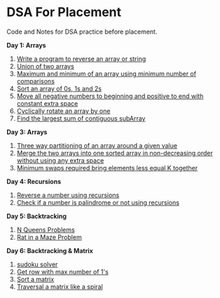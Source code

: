 # DSA For Placement
Code and Notes for DSA practice before placement.

**Day 1: Arrays**

1. [Write a program to reverse an array or string](arraysAndStrings/reverseString.cpp) 
2. [Union of two arrays](arraysAndStrings/arrayUnion.cpp)
3. [Maximum and minimum of an array using minimum number of comparisons](arraysAndStrings/arrayMaxMin.cpp)
4. [Sort an array of 0s, 1s and 2s](arraysAndStrings/sort_012.cpp)
5. [Move all negative numbers to beginning and positive to end with constant extra space](arraysAndStrings/negative_before_positive.cpp)
6. [Cyclically rotate an array by one](arraysAndStrings/rotateArray.cpp)
7. [Find the largest sum of contiguous subArray](arraysAndStrings/maxSumSubarray.cpp)

**Day 3: Arrays**

1. [Three way partitioning of an array around a given value](arraysAndStrings/3WayPartition.cpp) 
2. [Merge the two arrays into one sorted array in non-decreasing order without using any extra space](arraysAndStrings/Merge2Sorted.cpp)
3. [Minimum swaps required bring elements less equal K together](arraysAndStrings/minSwaps.cpp)

**Day 4: Recursions**

1. [Reverse a number using recursions](recursions/reverseNumber.cpp)
2. [Check if a number is palindrome or not using recursions](recursions/palindromeNumber.cpp) 

**Day 5: Backtracking**

1. [N Queens Problems](backtracking/nQueens.cpp)
2. [Rat in a Maze Problem](backtracking/ratMaze.cpp)

**Day 6: Backtracking & Matrix**

1. [sudoku solver](backtracking/sudoku.cpp)
2. [Get row with max number of 1's](matrix/rowWithMax1.cpp)
3. [Sort a matrix](matrix/sortedMatrix.cpp)
4. [Traversal a matrix like a spiral](matrix/spiralTraversal.cpp)
